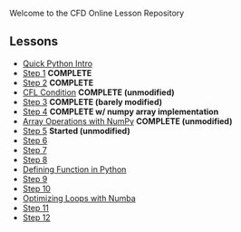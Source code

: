 
Welcome to the CFD Online Lesson Repository

Lessons
-------

* [Quick Python Intro](http://nbviewer.ipython.org/urls/github.com/barbagroup/CFDPython/blob/master/lessons/00_Quick_Python_Intro.ipynb)
* [Step 1](http://nbviewer.ipython.org/urls/github.com/kdivringi/CFDPython/blob/master/lessons/01_Step_1.ipynb) **COMPLETE**
* [Step 2](http://nbviewer.ipython.org/urls/github.com/kdivringi/CFDPython/blob/master/lessons/02_Step_2.ipynb) **COMPLETE**
* [CFL Condition](http://nbviewer.ipython.org/urls/github.com/kdivringi/CFDPython/blob/master/lessons/03_CFL_Condition.ipynb) **COMPLETE (unmodified)**
* [Step 3](http://nbviewer.ipython.org/urls/github.com/kdivringi/CFDPython/blob/master/lessons/04_Step_3.ipynb) **COMPLETE (barely modified)**
* [Step 4](http://nbviewer.ipython.org/urls/github.com/kdivringi/CFDPython/blob/master/lessons/05_Step_4.ipynb) **COMPLETE w/ numpy array implementation**
* [Array Operations with NumPy](http://nbviewer.ipython.org/urls/github.com/kdivringi/CFDPython/blob/master/lessons/06_Array_Operations_with_NumPy.ipynb) **COMPLETE (unmodified)**
* [Step 5](http://nbviewer.ipython.org/urls/github.com/barbagroup/CFDPython/blob/master/lessons/07_Step_5.ipynb) **Started (unmodified)**
* [Step 6](http://nbviewer.ipython.org/urls/github.com/barbagroup/CFDPython/blob/master/lessons/08_Step_6.ipynb)
* [Step 7](http://nbviewer.ipython.org/urls/github.com/barbagroup/CFDPython/blob/master/lessons/09_Step_7.ipynb)
* [Step 8](http://nbviewer.ipython.org/urls/github.com/barbagroup/CFDPython/blob/master/lessons/10_Step_8.ipynb)
* [Defining Function in Python](http://nbviewer.ipython.org/urls/github.com/barbagroup/CFDPython/blob/master/lessons/11_Defining_Function_in_Python.ipynb)
* [Step 9](http://nbviewer.ipython.org/urls/github.com/barbagroup/CFDPython/blob/master/lessons/12_Step_9.ipynb)
* [Step 10](http://nbviewer.ipython.org/urls/github.com/barbagroup/CFDPython/blob/master/lessons/13_Step_10.ipynb)
* [Optimizing Loops with Numba](http://nbviewer.ipython.org/urls/github.com/barbagroup/CFDPython/blob/master/lessons/14_Optimizing_Loops_with_Numba.ipynb)
* [Step 11](http://nbviewer.ipython.org/urls/github.com/barbagroup/CFDPython/blob/master/lessons/15_Step_11.ipynb)
* [Step 12](http://nbviewer.ipython.org/urls/github.com/barbagroup/CFDPython/blob/master/lessons/16_Step_12.ipynb)
